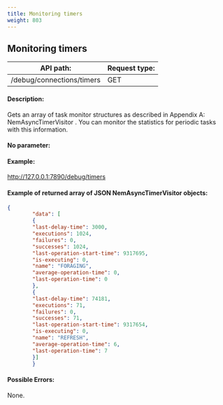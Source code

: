 ```yaml
---
title: Monitoring timers
weight: 803
---
```


 
## Monitoring timers 
| API path: | Request type:  |
|------|------|
| /debug/connections/timers | GET|

 
#### Description: 
Gets an array of task monitor structures as described in Appendix A: NemAsyncTimerVisitor . You can monitor the statistics for periodic tasks with this information. 

 
#### No parameter: 
#### Example: 
http://127.0.0.1:7890/debug/timers

 
#### Example of returned array of JSON NemAsyncTimerVisitor objects: 
```json
{
        "data": [
        {
        "last-delay-time": 3000,
        "executions": 1024,
        "failures": 0,
        "successes": 1024,
        "last-operation-start-time": 9317695,
        "is-executing": 0,
        "name": "FORAGING",
        "average-operation-time": 0,
        "last-operation-time": 0
        },
        {
        "last-delay-time": 74181,
        "executions": 71,
        "failures": 0,
        "successes": 71,
        "last-operation-start-time": 9317654,
        "is-executing": 0,
        "name": "REFRESH",
        "average-operation-time": 6,
        "last-operation-time": 7
        }]
        }
``` 
#### Possible Errors: 
None.

 

